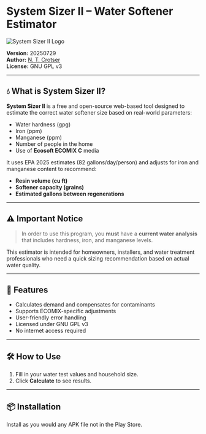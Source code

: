 # System Sizer II – Water Softener Estimator

![System Sizer II Logo](ss2.gif)

**Version:** 20250729  
**Author:** [N. T. Crotser](https://github.com/crotsertech)  
**License:** GNU GPL v3    

---

## 💧 What is System Sizer II?

**System Sizer II** is a free and open-source web-based tool designed to estimate the correct water softener size based on real-world parameters:

- Water hardness (gpg)
- Iron (ppm)
- Manganese (ppm)
- Number of people in the home
- Use of **Ecosoft ECOMIX C** media

It uses EPA 2025 estimates (82 gallons/day/person) and adjusts for iron and manganese content to recommend:

- **Resin volume (cu ft)**
- **Softener capacity (grains)**
- **Estimated gallons between regenerations**

---

## ⚠️ Important Notice

> In order to use this program, you **must** have a **current water analysis** that includes hardness, iron, and manganese levels.

This estimator is intended for homeowners, installers, and water treatment professionals who need a quick sizing recommendation based on actual water quality.

---

## 🚀 Features

- Calculates demand and compensates for contaminants
- Supports ECOMIX-specific adjustments
- User-friendly error handling
- Licensed under GNU GPL v3
- No internet access required

---

## 🛠️ How to Use

1. Fill in your water test values and household size.
2. Click **Calculate** to see results.

---

## 📦 Installation

Install as you would any APK file not in the Play Store.
